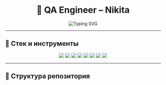 <h1 align="center">🚀 QA Engineer – Nikita</h1>

<p align="center">
  <img src="https://readme-typing-svg.demolab.com?font=Fira+Code&duration=3000&pause=1000&center=true&vCenter=true&width=435&lines=Manual+%26+Automation+QA;Selenium+%2B+Pytest+%2B+Allure;Bug+Hunter+%7C+Documentation+Pro;Always+Learning+%26+Improving" alt="Typing SVG" />
</p>

---

## 🧰 Стек и инструменты

<p align="center">
  <img src="https://img.shields.io/badge/-Manual_Testing-informational?style=for-the-badge&logo=bugatti&logoColor=white&color=blue"/>
  <img src="https://img.shields.io/badge/-Selenium-informational?style=for-the-badge&logo=selenium&logoColor=white&color=43B02A"/>
  <img src="https://img.shields.io/badge/-Pytest-informational?style=for-the-badge&logo=python&logoColor=white&color=yellowgreen"/>
  <img src="https://img.shields.io/badge/-Postman-informational?style=for-the-badge&logo=postman&logoColor=white&color=FF6C37"/>
  <img src="https://img.shields.io/badge/-Charles_Proxy-informational?style=for-the-badge&logo=cloudflare&logoColor=white&color=orange"/>
  <img src="https://img.shields.io/badge/-Miro-informational?style=for-the-badge&logo=miro&logoColor=white&color=1E1E2F"/>
  <img src="https://img.shields.io/badge/-Python_Basics-informational?style=for-the-badge&logo=python&logoColor=white&color=3776AB"/>
  <img src="https://img.shields.io/badge/-Git_Basics-informational?style=for-the-badge&logo=git&logoColor=white&color=F05032"/>
</p>

---

## 📁 Структура репозитория

